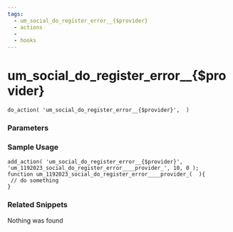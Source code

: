 ```yaml
---
tags: 
  - um_social_do_register_error__{$provider}
  - actions
  - 
  - hooks
---
```

# um\_social\_do\_register\_error\_\_{$provider}

``` php:no-line-numbers
do_action( 'um_social_do_register_error__{$provider}',  )
```
<div class='hook-sep'></div>

### Parameters

<div class='hook-sep'></div>



### Sample Usage

``` php:no-line-numbers
add_action( 'um_social_do_register_error__{$provider}', 'um_1192023_social_do_register_error____provider_', 10, 0 );
function um_1192023_social_do_register_error____provider_(  ){
 // do something
}
```
<div class='hook-sep'></div>



### Related Snippets

Nothing was found

